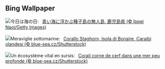 ## Bing Wallpaper
![](https://www.bing.com/th?id=OHR.MarineDay2025_JA-JP8195760967_UHD.jpg&w=1000)今日は海の日:&nbsp;&ensp;[青い海に浮かぶ種子島の無人島, 鹿児島県 (© Ippei Naoi/Getty Images)](https://www.bing.com/th?id=OHR.MarineDay2025_JA-JP8195760967_UHD.jpg)
<br><br/>
![](https://www.bing.com/th?id=OHR.AcroporaReef_IT-IT2371984871_UHD.jpg&w=1000)Meraviglie sottomarine:&nbsp;&ensp;[Corallo Staghorn, Isola di Bonaire, Caraibi olandesi (© blue-sea.cz/Shutterstock)](https://www.bing.com/th?id=OHR.AcroporaReef_IT-IT2371984871_UHD.jpg)
<br><br/>
![](https://www.bing.com/th?id=OHR.AcroporaReef_FR-FR5200865280_UHD.jpg&w=1000)Un écosystème vital en sursis:&nbsp;&ensp;[Corail corne de cerf dans une mer peu profonde (© blue-sea.cz/Shutterstock)](https://www.bing.com/th?id=OHR.AcroporaReef_FR-FR5200865280_UHD.jpg)
<br><br/>
